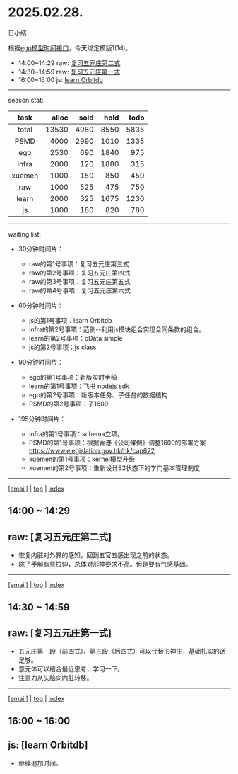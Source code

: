 # 2025.02.28.
日小结

<a id="top"></a>
根据[ego模型时间接口](https://gitee.com/hyg/blog/blob/master/timeflow.md)，今天绑定模版1(1d)。

<a id="index"></a>
- 14:00~14:29	raw: [复习五元庄第二式](#20250228140000)
- 14:30~14:59	raw: [复习五元庄第一式](#20250228143000)
- 16:00~16:00	js: [learn Orbitdb](#20250228160000)

---
season stat:

| task | alloc | sold | hold | todo |
| :---: | ---: | ---: | ---: | ---: |
| total | 13530 | 4980 | 8550 | 5835 |
| PSMD | 4000 | 2990 | 1010 | 1335 |
| ego | 2530 | 690 | 1840 | 975 |
| infra | 2000 | 120 | 1880 | 315 |
| xuemen | 1000 | 150 | 850 | 450 |
| raw | 1000 | 525 | 475 | 750 |
| learn | 2000 | 325 | 1675 | 1230 |
| js | 1000 | 180 | 820 | 780 |

---
waiting list:


- 30分钟时间片：
  - raw的第1号事项：复习五元庄第三式
  - raw的第2号事项：复习五元庄第四式
  - raw的第3号事项：复习五元庄第五式
  - raw的第4号事项：复习五元庄第六式

- 60分钟时间片：
  - js的第1号事项：learn Orbitdb
  - infra的第2号事项：范例--利用js模块组合实现合同条款的组合。
  - learn的第2号事项：oData simple
  - js的第2号事项：js class

- 90分钟时间片：
  - ego的第1号事项：新版实时手稿
  - learn的第1号事项：飞书 nodejs sdk
  - ego的第2号事项：新版本任务、子任务的数据结构
  - PSMD的第2号事项：子1609

- 195分钟时间片：
  - infra的第1号事项：schema立项。
  - PSMD的第1号事项：根据香港《公司條例》调整1609的部署方案 https://www.elegislation.gov.hk/hk/cap622
  - xuemen的第1号事项：kernel模型升级
  - xuemen的第2号事项：重新设计S2状态下的学门基本管理制度

---
<a href="mailto:huangyg@mars22.com?subject=关于2025.02.28.[复习五元庄第二式]任务&body=日期: 2025.02.28.%0D%0A序号: 5%0D%0A手稿:../../draft/2025/20250228.01.md%0D%0A---请勿修改邮件主题及以上内容 从下一行开始写您的想法---%0D%0A">[email]</a> | [top](#top) | [index](#index)
<a id="20250228140000"></a>
## 14:00 ~ 14:29
## raw: [复习五元庄第二式]

- 恢复内脏对外界的感知，回到五官五感出现之前的状态。
- 除了手腕有些拉伸，总体对形神要求不高。但是要有气感基础。

---
<a href="mailto:huangyg@mars22.com?subject=关于2025.02.28.[复习五元庄第一式]任务&body=日期: 2025.02.28.%0D%0A序号: 6%0D%0A手稿:../../draft/2025/20250228.02.md%0D%0A---请勿修改邮件主题及以上内容 从下一行开始写您的想法---%0D%0A">[email]</a> | [top](#top) | [index](#index)
<a id="20250228143000"></a>
## 14:30 ~ 14:59
## raw: [复习五元庄第一式]

- 五元庄第一段（前四式）、第三段（后四式）可以代替形神庄，基础扎实的话足够。
- 意元体可以结合最近思考，学习一下。
- 注意力从头脑向内脏转移。
---
<a href="mailto:huangyg@mars22.com?subject=关于2025.02.28.[learn Orbitdb]任务&body=日期: 2025.02.28.%0D%0A序号: 8%0D%0A手稿:../../draft/2025/20250228.03.md%0D%0A---请勿修改邮件主题及以上内容 从下一行开始写您的想法---%0D%0A">[email]</a> | [top](#top) | [index](#index)
<a id="20250228160000"></a>
## 16:00 ~ 16:00
## js: [learn Orbitdb]

- 继续追加时间。